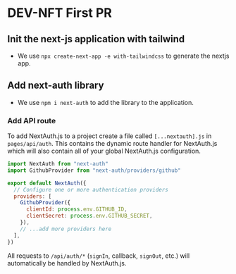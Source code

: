 # DEV-NFT First PR

## Init the next-js application with tailwind

* We use `npx create-next-app -e with-tailwindcss` to generate the nextjs app.

## Add next-auth library

* We use `npm i next-auth` to add the library to the application.

### Add API route

To add NextAuth.js to a project create a file called `[...nextauth].js` in `pages/api/auth`. This contains the dynamic route handler for NextAuth.js which will also contain all of your global NextAuth.js configuration.

```js
import NextAuth from "next-auth"
import GithubProvider from "next-auth/providers/github"

export default NextAuth({
  // Configure one or more authentication providers
  providers: [
    GithubProvider({
      clientId: process.env.GITHUB_ID,
      clientSecret: process.env.GITHUB_SECRET,
    }),
    // ...add more providers here
  ],
})
```
All requests to `/api/auth/*` (`signIn`, callback, `signOut`, etc.) will automatically be handled by NextAuth.js.
